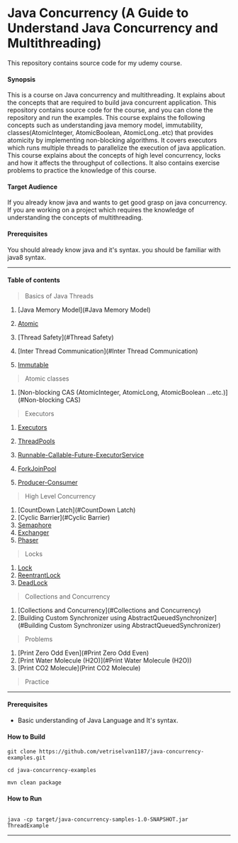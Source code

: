 # Java Concurrency (A Guide to Understand Java Concurrency and Multithreading)

This repository contains source code for my udemy course.

#### Synopsis
This is a course on Java concurrency and multithreading. It explains about the concepts that are required to build java
concurrent application. This repository contains source code for the course, and you can clone the repository and run the 
examples. This course explains the following concepts such as understanding java memory model, immutability, classes(AtomicInteger, AtomicBoolean, AtomicLong..etc) that
provides atomicity by implementing non-blocking algorithms. It covers executors which runs multiple threads to parallelize the execution of java application.
This course explains about the concepts of high level concurrency, locks and how it affects the throughput of collections.
It also contains exercise problems to practice the knowledge of this course.


#### Target Audience
If you already know java and wants to get good grasp on java concurrency. If you are working on a project which requires
the knowledge of understanding the concepts of multithreading.

#### Prerequisites
You should already know java and it's syntax.
you should be familiar with java8 syntax.

---

#### Table of contents

> Basics of Java Threads

1. [Java Memory Model](#Java Memory Model)

2. [Atomic](#Atomic)

3. [Thread Safety](#Thread Safety)

4. [Inter Thread Communication](#Inter Thread Communication)

5. [Immutable](#Immutable)


> Atomic classes

1. [Non-blocking CAS (AtomicInteger, AtomicLong, AtomicBoolean ...etc.)](#Non-blocking CAS)


> Executors 

1. [Executors](#Executors)

2. [ThreadPools](#ThreadPools)

3. [Runnable-Callable-Future-ExecutorService](#Runnable-Callable-Future-ExecutorService)

4. [ForkJoinPool](#ForkJoinPool)

5. [Producer-Consumer](#Porducer-Consumer)


> High Level Concurrency

1. [CountDown Latch](#CountDown Latch)
2. [Cyclic Barrier](#Cyclic Barrier)
3. [Semaphore](#Semaphore)
4. [Exchanger](#Exchanger)
5. [Phaser](#Phaser)

> Locks

1. [Lock](#Lock)
2. [ReentrantLock](#ReentrantLock)
3. [DeadLock](#DeadLock)

> Collections and Concurrency

1. [Collections and Concurrency](#Collections and Concurrency)
2. [Building Custom Synchronizer using AbstractQueuedSynchronizer](#Building Custom Synchronizer using AbstractQueuedSynchronizer)


> Problems

1. [Print Zero Odd Even](#Print Zero Odd Even)
2. [Print Water Molecule (H2O)](#Print Water Molecule (H2O))
3. [Print CO2 Molecule](Print CO2 Molecule)


> Practice
>
---
#### Prerequisites
- Basic understanding of Java Language and It'_s_ syntax.

#### How to Build

```
git clone https://github.com/vetriselvan1187/java-concurrency-examples.git

cd java-concurrency-examples

mvn clean package

```

#### How to Run

```

java -cp target/java-concurrency-samples-1.0-SNAPSHOT.jar ThreadExample

```
---